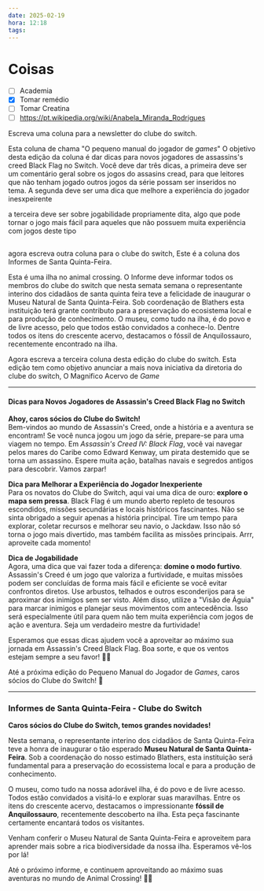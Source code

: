 ```yaml
---
date: 2025-02-19
hora: 12:18
tags:
---
```





# Coisas
- [ ] Academia
- [x] Tomar remédio
- [ ] Tomar Creatina
- [ ] https://pt.wikipedia.org/wiki/Anabela_Miranda_Rodrigues

Escreva uma coluna para a newsletter do clube do switch. 

Esta coluna de chama "O pequeno manual do jogador de *games*" O objetivo desta edição da coluna é dar dicas para novos jogadores de assassins's creed Black Flag no Switch. Você deve dar três dicas, a primeira deve ser um comentário geral sobre os jogos do assasins cread, para que leitores que não tenham jogado outros jogos da série possam ser inseridos no tema. 
A segunda deve ser uma dica que melhore a experiência do jogador inesxpeirente 

a terceira deve ser sobre jogabilidade propriamente dita, algo que pode tornar o jogo mais fácil para aqueles que não possuem muita experiência com jogos deste tipo


##

agora escreva outra coluna para o clube do switch, Este é a coluna dos Informes de Santa Quinta-Feira. 

Esta é uma ilha no animal crossing. O Informe deve informar todos os membros do clube do switch que nesta semata semana o representante interino dos cidadãos de santa quinta feira teve a felicidade de inaugurar o Museu Natural de Santa Quinta-Feira. Sob coordenação de Blathers esta instituição terá grante contributo para a preservação do ecosistema local e para produção de conhecimento. 
O museu, como tudo na ilha, é do povo e de livre acesso, pelo que todos estão convidados a conhece-lo. Dentre todos os itens do crescente acervo, destacamos o fóssil de Anquilossauro, recentemente encontrado na ilha. 

Agora escreva a terceira coluna desta edição do clube do switch. Esta edição tem como objetivo anunciar a mais nova iniciativa da diretoria do clube do switch, O Magnifico Acervo de *Game*



--- 

#### Dicas para Novos Jogadores de Assassin's Creed Black Flag no Switch

**Ahoy, caros sócios do Clube do Switch!**  
Bem-vindos ao mundo de Assassin's Creed, onde a história e a aventura se encontram! Se você nunca jogou um jogo da série, prepare-se para uma viagem no tempo. Em _Assassin's Creed IV: Black Flag_, você vai navegar pelos mares do Caribe como Edward Kenway, um pirata destemido que se torna um assassino. Espere muita ação, batalhas navais e segredos antigos para descobrir. Vamos zarpar!

**Dica para Melhorar a Experiência do Jogador Inexperiente**  
Para os novatos do Clube do Switch, aqui vai uma dica de ouro: **explore o mapa sem pressa**. Black Flag é um mundo aberto repleto de tesouros escondidos, missões secundárias e locais históricos fascinantes. Não se sinta obrigado a seguir apenas a história principal. Tire um tempo para explorar, coletar recursos e melhorar seu navio, o Jackdaw. Isso não só torna o jogo mais divertido, mas também facilita as missões principais. Arrr, aproveite cada momento!

**Dica de Jogabilidade**  
Agora, uma dica que vai fazer toda a diferença: **domine o modo furtivo**. Assassin's Creed é um jogo que valoriza a furtividade, e muitas missões podem ser concluídas de forma mais fácil e eficiente se você evitar confrontos diretos. Use arbustos, telhados e outros esconderijos para se aproximar dos inimigos sem ser visto. Além disso, utilize a "Visão de Águia" para marcar inimigos e planejar seus movimentos com antecedência. Isso será especialmente útil para quem não tem muita experiência com jogos de ação e aventura. Seja um verdadeiro mestre da furtividade!

Esperamos que essas dicas ajudem você a aproveitar ao máximo sua jornada em Assassin's Creed Black Flag. Boa sorte, e que os ventos estejam sempre a seu favor! 🏴‍☠️

Até a próxima edição do Pequeno Manual do Jogador de _Games_, caros sócios do Clube do Switch! 🚢

---
### Informes de Santa Quinta-Feira - Clube do Switch

**Caros sócios do Clube do Switch, temos grandes novidades!**

Nesta semana, o representante interino dos cidadãos de Santa Quinta-Feira teve a honra de inaugurar o tão esperado **Museu Natural de Santa Quinta-Feira**. Sob a coordenação do nosso estimado Blathers, esta instituição será fundamental para a preservação do ecossistema local e para a produção de conhecimento.

O museu, como tudo na nossa adorável ilha, é do povo e de livre acesso. Todos estão convidados a visitá-lo e explorar suas maravilhas. Entre os itens do crescente acervo, destacamos o impressionante **fóssil de Anquilossauro**, recentemente descoberto na ilha. Esta peça fascinante certamente encantará todos os visitantes.

Venham conferir o Museu Natural de Santa Quinta-Feira e aproveitem para aprender mais sobre a rica biodiversidade da nossa ilha. Esperamos vê-los por lá!

Até o próximo informe, e continuem aproveitando ao máximo suas aventuras no mundo de Animal Crossing! 🌳🦕